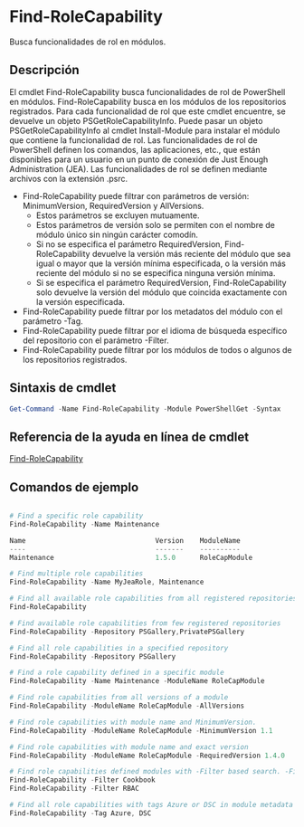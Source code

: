 # Find-RoleCapability

Busca funcionalidades de rol en módulos.

## Descripción
El cmdlet Find-RoleCapability busca funcionalidades de rol de PowerShell en módulos. Find-RoleCapability busca en los módulos de los repositorios registrados. Para cada funcionalidad de rol que este cmdlet encuentre, se devuelve un objeto PSGetRoleCapabilityInfo. Puede pasar un objeto PSGetRoleCapabilityInfo al cmdlet Install-Module para instalar el módulo que contiene la funcionalidad de rol.
Las funcionalidades de rol de PowerShell definen los comandos, las aplicaciones, etc., que están disponibles para un usuario en un punto de conexión de Just Enough Administration (JEA). Las funcionalidades de rol se definen mediante archivos con la extensión .psrc.

- Find-RoleCapability puede filtrar con parámetros de versión: MinimumVersion, RequiredVersion y AllVersions.
  - Estos parámetros se excluyen mutuamente.
  - Estos parámetros de versión solo se permiten con el nombre de módulo único sin ningún carácter comodín.
  - Si no se especifica el parámetro RequiredVersion, Find-RoleCapability devuelve la versión más reciente del módulo que sea igual o mayor que la versión mínima especificada, o la versión más reciente del módulo si no se especifica ninguna versión mínima.
  - Si se especifica el parámetro RequiredVersion, Find-RoleCapability solo devuelve la versión del módulo que coincida exactamente con la versión especificada.
- Find-RoleCapability puede filtrar por los metadatos del módulo con el parámetro -Tag.
- Find-RoleCapability puede filtrar por el idioma de búsqueda específico del repositorio con el parámetro -Filter.
- Find-RoleCapability puede filtrar por los módulos de todos o algunos de los repositorios registrados.

## Sintaxis de cmdlet
```powershell
Get-Command -Name Find-RoleCapability -Module PowerShellGet -Syntax
```

## Referencia de la ayuda en línea de cmdlet

[Find-RoleCapability](http://go.microsoft.com/fwlink/?LinkId=718029)

## Comandos de ejemplo
```powershell

# Find a specific role capability
Find-RoleCapability -Name Maintenance

Name                                Version    ModuleName                          Repository
----                                -------    ----------                          ----------
Maintenance                         1.5.0      RoleCapModule                       PrivatePSGallery

# Find multiple role capabilities
Find-RoleCapability -Name MyJeaRole, Maintenance

# Find all available role capabilities from all registered repositories
Find-RoleCapability

# Find available role capabilities from few registered repositories
Find-RoleCapability -Repository PSGallery,PrivatePSGallery

# Find all role capabilities in a specified repository
Find-RoleCapability -Repository PSGallery

# Find a role capability defined in a specific module
Find-RoleCapability -Name Maintenance -ModuleName RoleCapModule

# Find role capabilities from all versions of a module
Find-RoleCapability -ModuleName RoleCapModule -AllVersions

# Find role capabilities with module name and MinimumVersion.
Find-RoleCapability -ModuleName RoleCapModule -MinimumVersion 1.1

# Find role capabilities with module name and exact version
Find-RoleCapability -ModuleName RoleCapModule -RequiredVersion 1.4.0

# Find role capabilities defined modules with -Filter based search. -Filter searches in description and module names
Find-RoleCapability -Filter Cookbook
Find-RoleCapability -Filter RBAC

# Find all role capabilities with tags Azure or DSC in module metadata
Find-RoleCapability -Tag Azure, DSC

```

<!--HONumber=Aug16_HO3-->


